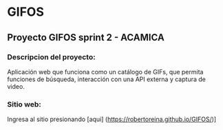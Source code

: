 # GIFOS
## Proyecto GIFOS sprint 2 - ACAMICA

### Descripcion del proyecto:
Aplicación web que funciona como un catálogo de GIFs, que permita funciones de búsqueda, interacción con una API externa y captura de video.

### Sitio web:
Ingresa al sitio presionando [aqui] (https://robertoreina.github.io/GIFOS/)]
